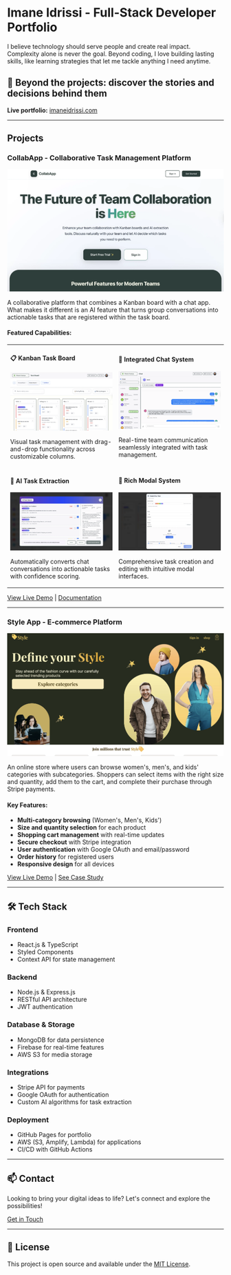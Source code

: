 # Imane Idrissi - Full-Stack Developer Portfolio

I believe technology should serve people and create real impact. Complexity alone is never the goal. Beyond coding, I love building lasting skills, like learning strategies that let me tackle anything I need anytime.

## 🌟 Beyond the projects: discover the stories and decisions behind them

**Live portfolio:** [imaneidrissi.com](https://imaneidrissi.com)

---

##  Projects

### CollabApp - Collaborative Task Management Platform

![CollabApp Homepage](public/assets/projects/collab-app/home.webp)

A collaborative platform that combines a Kanban board with a chat app. What makes it different is an AI feature that turns group conversations into actionable tasks that are registered within the task board.

#### Featured Capabilities:

<table>
  <tr>
    <td width="50%">
      <h4>📋 Kanban Task Board</h4>
      <img src="public/assets/projects/collab-app/task-board/task-board-full-view.webp" alt="Kanban Task Board" />
      <p>Visual task management with drag-and-drop functionality across customizable columns.</p>
    </td>
    <td width="50%">
      <h4>💬 Integrated Chat System</h4>
      <img src="public/assets/projects/collab-app/chat-view.webp" alt="Chat View" />
      <p>Real-time team communication seamlessly integrated with task management.</p>
    </td>
  </tr>
  <tr>
    <td width="50%">
      <h4>🤖 AI Task Extraction</h4>
      <img src="public/assets/projects/collab-app/ai-task-extraction.webp" alt="AI Task Extraction" />
      <p>Automatically converts chat conversations into actionable tasks with confidence scoring.</p>
    </td>
    <td width="50%">
      <h4>📝 Rich Modal System</h4>
      <img src="public/assets/projects/collab-app/task-board/create-task-modal.webp" alt="Task Modals" />
      <p>Comprehensive task creation and editing with intuitive modal interfaces.</p>
    </td>
  </tr>
</table>

[View Live Demo](https://imaneidrissi.com/projects/collab-app) | [Documentation](https://imaneidrissi.com/projects/collab-app#chat-app-ai-extraction)

---

### Style App - E-commerce Platform

![Style App Homepage](public/assets/projects/e-commerce/home.webp)

An online store where users can browse women's, men's, and kids' categories with subcategories. Shoppers can select items with the right size and quantity, add them to the cart, and complete their purchase through Stripe payments.

#### Key Features:
- **Multi-category browsing** (Women's, Men's, Kids')
- **Size and quantity selection** for each product
- **Shopping cart management** with real-time updates
- **Secure checkout** with Stripe integration
- **User authentication** with Google OAuth and email/password
- **Order history** for registered users
- **Responsive design** for all devices

[View Live Demo](https://imaneidrissi.com/projects/e-commerce) | [See Case Study](https://imaneidrissi.com/projects#e-commerce)

---

## 🛠️ Tech Stack

### Frontend
- React.js & TypeScript
- Styled Components
- Context API for state management

### Backend
- Node.js & Express.js
- RESTful API architecture
- JWT authentication

### Database & Storage
- MongoDB for data persistence
- Firebase for real-time features
- AWS S3 for media storage

### Integrations
- Stripe API for payments
- Google OAuth for authentication
- Custom AI algorithms for task extraction

### Deployment
- GitHub Pages for portfolio
- AWS (S3, Amplify, Lambda) for applications
- CI/CD with GitHub Actions

---

## 📫 Contact

Looking to bring your digital ideas to life? Let's connect and explore the possibilities!

[Get in Touch](https://imaneidrissi.com/contact)

---

## 📄 License

This project is open source and available under the [MIT License](LICENSE).